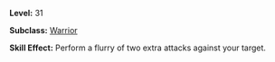 <!-- TITLE: Skill: Flurry -->

**Level:** 31

**Subclass:** [Warrior](warrior)

**Skill Effect:** Perform a flurry of two extra attacks against your target.